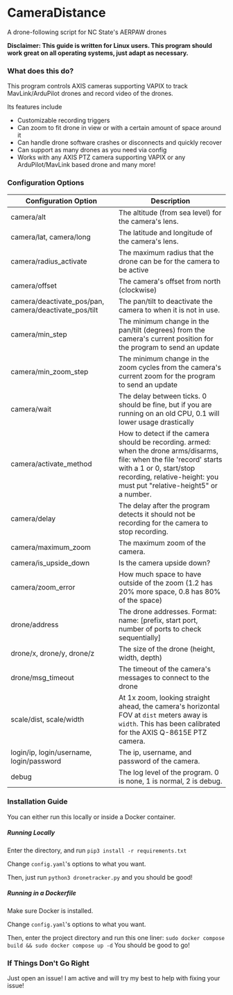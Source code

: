 # CameraDistance
A drone-following script for NC State's AERPAW drones

**Disclaimer: This guide is written for Linux users. This program should work great on all operating systems, just adapt as necessary.**

### What does this do?
This program controls AXIS cameras supporting VAPIX to track MavLink/ArduPilot drones and record video of the drones.

Its features include
* Customizable recording triggers
* Can zoom to fit drone in view or with a certain amount of space around it
* Can handle drone software crashes or disconnects and quickly recover
* Can support as many drones as you need via config
* Works with any AXIS PTZ camera supporting VAPIX or any ArduPilot/MavLink based drone
and many more!

### Configuration Options

|Configuration Option|Description|
|-|-|
|camera/alt|The altitude (from sea level) for the camera's lens.|
|camera/lat, camera/long| The latitude and longitude of the camera's lens.|
|camera/radius_activate|The maximum radius that the drone can be for the camera to be active|
|camera/offset| The camera's offset from north (clockwise)|
|camera/deactivate_pos/pan, camera/deactivate_pos/tilt|The pan/tilt to deactivate the camera to when it is not in use.|
|camera/min_step|The minimum change in the pan/tilt (degrees) from the camera's current position for the program to send an update|
|camera/min_zoom_step|The minimum change in the zoom cycles from the camera's current zoom for the program to send an update|
|camera/wait|The delay between ticks. 0 should be fine, but if you are running on an old CPU, 0.1 will lower usage drastically|
|camera/activate_method|How to detect if the camera should be recording. armed: when the drone arms/disarms, file: when the file 'record' starts with a 1 or 0, start/stop recording, relative-height: you must put "relative-height5" or a number.|
|camera/delay|The delay after the program detects it should not be recording for the camera to stop recording.|
|camera/maximum_zoom|The maximum zoom of the camera.|
|camera/is_upside_down|Is the camera upside down?|
|camera/zoom_error|How much space to have outside of the zoom (1.2 has 20% more space, 0.8 has 80% of the space)|
|drone/address| The drone addresses. Format: name: [prefix, start port, number of ports to check sequentially]|
|drone/x, drone/y, drone/z|The size of the drone (height, width, depth)|
|drone/msg_timeout| The timeout of the camera's messages to connect to the drone|
|scale/dist, scale/width| At 1x zoom, looking straight ahead, the camera's horizontal FOV at `dist` meters away is `width`. This has been calibrated for the AXIS Q-8615E PTZ camera.|
|login/ip, login/username, login/password|The ip, username, and password of the camera.|
|debug| The log level of the program. 0 is none, 1 is normal, 2 is debug.|

### Installation Guide

You can either run this locally or inside a Docker container.

##### Running Locally

Enter the directory, and run `pip3 install -r requirements.txt`

Change `config.yaml`'s options to what you want.

Then, just run `python3 dronetracker.py` and you should be good!


##### Running in a Dockerfile

Make sure Docker is installed. 

Change `config.yaml`'s options to what you want.

Then, enter the project directory and run this one liner: `sudo docker compose build && sudo docker compose up -d`
You should be good to go!



### If Things Don't Go Right

Just open an issue! I am active and will try my best to help with fixing your issue!
